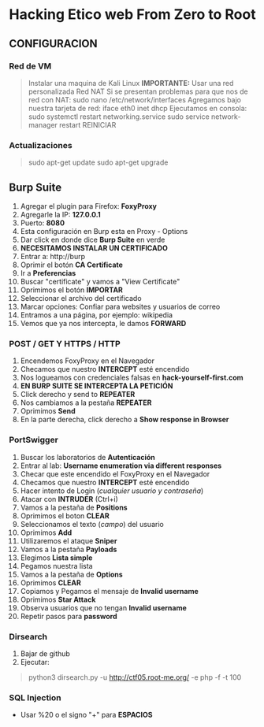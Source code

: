 # Hacking Etico web From Zero to Root

## CONFIGURACION


### Red de VM

> Instalar una maquina de Kali Linux
> __IMPORTANTE:__ Usar una red personalizada Red NAT
> Si se presentan problemas para que nos de red con NAT:
> sudo nano /etc/network/interfaces
> Agregamos bajo nuestra tarjeta de red:
> iface eth0 inet dhcp
> Ejecutamos en consola:
> sudo systemctl restart networking.service
> sudo service network-manager restart
> REINICIAR


### Actualizaciones

> sudo apt-get update
> sudo apt-get upgrade


## Burp Suite

1. Agregar el plugin para Firefox: __FoxyProxy__
2. Agregarle la IP: __127.0.0.1__
3. Puerto: __8080__
4. Esta configuración en Burp esta en Proxy - Options
5. Dar click en donde dice __Burp Suite__ en verde
6. __NECESITAMOS INSTALAR UN CERTIFICADO__
7. Entrar a: http://burp
8. Oprimir el botón __CA Certificate__
9. Ir a __Preferencias__
10. Buscar "certificate" y vamos a "View Certificate"
11. Oprimimos el botón __IMPORTAR__
12. Seleccionar el archivo del certificado
13. Marcar opciones: Confiar para websites y usuarios de correo
14. Entramos a una página, por ejemplo: wikipedia
15. Vemos que ya nos intercepta, le damos __FORWARD__

### POST / GET Y HTTPS / HTTP

1. Encendemos FoxyProxy en el Navegador
2. Checamos que nuestro __INTERCEPT__ esté encendido
3. Nos logueamos con credenciales falsas en __hack-yourself-first.com__
4. __EN BURP SUITE SE INTERCEPTA LA PETICIÓN__
5. Click derecho y send to __REPEATER__
6. Nos cambiamos a la pestaña __REPEATER__
7. Oprimimos __Send__
8. En la parte derecha, click derecho a __Show response in Browser__


### PortSwigger

1. Buscar los laboratorios de __Autenticación__
2. Entrar al lab: __Username enumeration via different responses__
3. Checar que este encendido el FoxyProxy en el Navegador
4. Checamos que nuestro __INTERCEPT__ esté encendido
5. Hacer intento de Login (_cualquier usuario y contraseña_)
6. Atacar con __INTRUDER__ (Ctrl+i)
7. Vamos a la pestaña de __Positions__
8. Oprimimos el boton __CLEAR__
9. Seleccionamos el texto (_campo_) del usuario
10. Oprimimos __Add__
11. Utilizaremos el ataque __Sniper__
12. Vamos a la pestaña __Payloads__
13. Elegimos __Lista simple__
14. Pegamos nuestra lista
15. Vamos a la pestaña de __Options__
16. Oprimimos __CLEAR__
17. Copiamos y Pegamos el mensaje de __Invalid username__
18. Oprimimos __Star Attack__
19. Observa usuarios que no tengan __Invalid username__
20. Repetir pasos para __password__


### Dirsearch

1. Bajar de github
2. Ejecutar:
> python3 dirsearch.py -u http://ctf05.root-me.org/ -e php -f -t 100


### SQL Injection

* Usar %20 o el signo "+" para __ESPACIOS__




















































